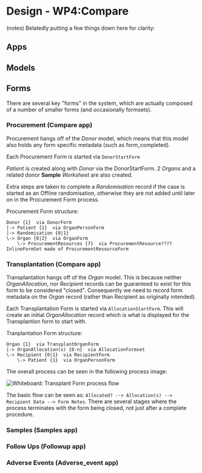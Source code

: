 # Design - WP4:Compare

(notes) Belatedly putting a few things down here for clarity:

## Apps

## Models

## Forms

There are several key "forms" in the system, which are actually composed of a number of smaller forms (and occasionally formsets).

### Procurement (Compare app)
Procurement hangs off of the *Donor* model, which means that this model also holds any form specific metadata (such as form_completed). 

Each Procurement Form is started via `DonorStartForm`

*Patient* is created along with *Donor* via the DonorStartForm. 2 *Organs* and a related donor **Sample** *Worksheet* are also created.

Extra steps are taken to complete a *Randomisation* record if the case is started as an Offline randomisation, otherwise they are not added until later on in the Procurement Form process.

Procurement Form structure:

    Donor {1}  via DonorForm
    |-> Patient {1}  via OrganPersonForm
    |-> Randomisation {0|1}
    \-> Organ {0|2}  via OrganForm
        \-> ProcurementResources {7}  via ProcurementResource????InlineFormSet made of ProcurementResourceForm

### Transplantation (Compare app)
Transplantation hangs off of the *Organ* model. This is because neither *OrganAllocation*, nor *Recipient* records can be guaranteed to exist for this form to be considered "closed". Consequently we need to record form metadata on the *Organ* record (rather than Recipient as originally intended).

Each Transplantation Form is started via `AllocationStartForm`. This will create an initial *OrganAllocation* record which is what is displayed for the Transplantion form to start with.

Tranplantation Form structure:

    Organ {1}  via TransplantOrganForm
    |-> OrganAllocation(s) {0-n}  via AllocationFormset
    \-> Recipient {0|1}  via RecipientForm
        \-> Patient {1}  via OrganPersonForm

The overall process can be seen in the following process image:

![Whiteboard: Transplant Form process flow](../../_static/docs/whiteboard_compare_transplant_design.jpg)

The basic flow can be seen as: `Allocated? --> Allocation(s) --> Recipient Data --> Form Notes`. There are several stages where the process terminates with the form being closed, not just after a complete procedure. 

### Samples (Samples app)

### Follow Ups (Followup app)

### Adverse Events (Adverse_event app)